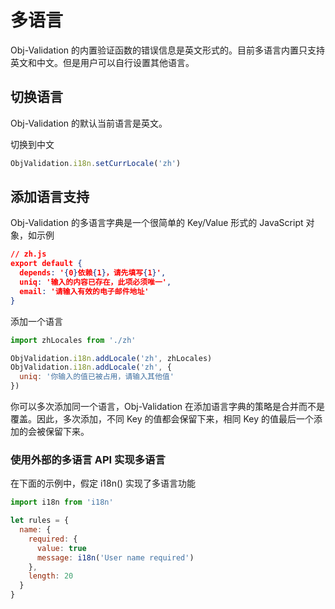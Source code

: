 # 多语言
Obj-Validation 的内置验证函数的错误信息是英文形式的。目前多语言内置只支持英文和中文。但是用户可以自行设置其他语言。

## 切换语言
Obj-Validation 的默认当前语言是英文。

切换到中文
```javascript
ObjValidation.i18n.setCurrLocale('zh')
```

## 添加语言支持
Obj-Validation 的多语言字典是一个很简单的 Key/Value 形式的 JavaScript 对象，如示例

```json
// zh.js
export default {
  depends: '{0}依赖{1}，请先填写{1}',
  uniq: '输入的内容已存在，此项必须唯一',
  email: '请输入有效的电子邮件地址'
}
```

添加一个语言

```javascript
import zhLocales from './zh'

ObjValidation.i18n.addLocale('zh', zhLocales)
ObjValidation.i18n.addLocale('zh', {
  uniq: '你输入的值已被占用，请输入其他值'
})
```

你可以多次添加同一个语言，Obj-Validation 在添加语言字典的策略是合并而不是覆盖。因此，多次添加，不同 Key 的值都会保留下来，相同 Key 的值最后一个添加的会被保留下来。

### 使用外部的多语言 API 实现多语言

在下面的示例中，假定 i18n() 实现了多语言功能
```javascript
import i18n from 'i18n'

let rules = {
  name: {
    required: {
      value: true
      message: i18n('User name required')
    },
    length: 20
  }
}
```
